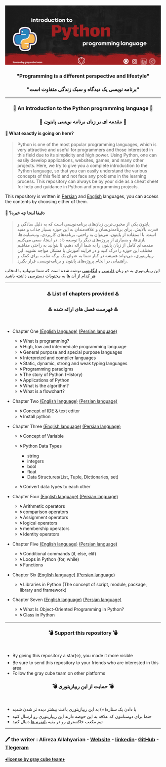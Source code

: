 
![Alt text](src/F3.png)

<h3 align="center">"Programming is a different perspective and lifestyle"</h3>
<h3 align="center">"برنامه نویسی یک دیدگاه و سبک زندگی متفاوت است"</h3>

***

<h3 align="center">💢 An introduction to the Python programming language 💢</h3>
<h3 align="center">💢 مقدمه ای بر زبان برنامه نویسی پایتون 💢</h3>

#### 🔷 What exactly is going on here?
> Python is one of the most popular programming languages, which is very attractive and useful for programmers and those interested in this field due to its simplicity and high power. Using Python, one can easily develop applications, websites, games, and many other projects.
Here, we try to give you a complete introduction to the Python language, so that you can easily understand the various concepts of this field and not face any problems in the learning process.
This repository can always be by your side as a cheat sheet for help and guidance in Python and programming projects.

This repository is written in [Persian](https://github.com/graymicro/introduction-to-the-Python-programming-language/tree/master/Persian%20language) and [English](https://github.com/graymicro/introduction-to-the-Python-programming-language/tree/master/English%20language) languages, you can access the contents by choosing either of them.

#### 🔷 دقیقا اینجا چه خبره؟
> پایتون یکی از محبوب‌ترین زبان‌های برنامه‌نویسی است که به دلیل سادگی و قدرت بالایش، برای برنامه‌نویسان و علاقه‌مندان به این حوزه بسیار جذاب و مفید است. با استفاده از پایتون، می‌توان به راحتی، برنامه‌های کاربردی، وب‌سایت‌ها، بازی‌ها، و بسیاری از پروژه‌های دیگر را توسعه داد.
در اینجا، سعی می‌کنیم مقدمه‌ای کامل از زبان پایتون را به شما ارائه دهیم، تا بتوانید به راحتی مفاهیم مختلف این حوزه را درک کنید و در فرایند آموزش با مشکل مواجه نشوید.
این ریپازیتوری، می‌تواند همیشه در کنار شما به عنوان یک برگه تقلب، برای کمک و راهنمایی در انجام پروژه‌های پایتون و برنامه‌نویسی، قرار بگیرد.

این ریپازیتوری به دو زبان [فارسی](https://github.com/graymicro/introduction-to-the-Python-programming-language/tree/master/Persian%20language) و [انگلیسی](https://github.com/graymicro/introduction-to-the-Python-programming-language/tree/master/English%20language) نوشته شده است که شما میتوانید با انتخاب هر کدام از آن ها به محتویات دسترسی داشته باشید 


***

<h3 align="center">♨️ List of chapters provided ♨️</h3>
<h3 align="center">♨️ فهرست فصل های ارائه شده ♨️</h3>
<br />


- Chapter One [(English language)](https://github.com/graymicro/introduction-to-the-Python-programming-language/tree/master/English%20language/Chapter%20One)  [(Persian language)](https://github.com/graymicro/introduction-to-the-Python-programming-language/tree/master/Persian%20language/Chapter%20One)

  -  🌀 What is programming?
  -  🌀 High, low and intermediate programming language
  -  🌀 General purpose and special purpose languages
  -  🌀 Interpreted and compiler languages
  -  🌀 Static, dynamic, strong and weak typing languages
  -  🌀 Programming paradigms
  -  🌀 The story of Python (History)
  -  🌀 Applications of Python
  -  🌀 What is the algorithm? 
  -  🌀 What is a flowchart?

- Chapter Two [(English language)](https://github.com/graymicro/introduction-to-the-Python-programming-language/tree/master/English%20language/Chapter%20Two)  [(Persian language)](https://github.com/graymicro/introduction-to-the-Python-programming-language/tree/master/Persian%20language/Chapter%20Two)

  -  🌀 Concept of IDE & text editor
  -  🌀 Install python 

- Chapter Three [(English language)](https://github.com/graymicro/introduction-to-the-Python-programming-language/tree/master/English%20language/Chapter%20Three)  [(Persian language)](https://github.com/graymicro/introduction-to-the-Python-programming-language/tree/master/Persian%20language/Chapter%20Three)

  -  🌀 Concept of Variable 
  -  🌀 Python Data Types
  
     - string 
     - integers 
     - bool 
     - float
     - Data Structures(List, Tuple, Dictionaries, set)
     
   - 🌀 Convert data types to each other
  
- Chapter Four [(English language)](https://github.com/graymicro/introduction-to-the-Python-programming-language/tree/master/English%20language/Chapter%20Four/Operators)  [(Persian language)](https://github.com/graymicro/introduction-to-the-Python-programming-language/tree/master/Persian%20language/Chapter%20Four/Operators)


  -  🌀 Arithmetic operators 
  -  🌀 comparison operators
  -  🌀 Assignment operators
  -  🌀 logical operators 
  -  🌀 membership operators
  -  🌀 Identity operators 

- Chapter Five [(English language)](https://github.com/graymicro/introduction-to-the-Python-programming-language/tree/master/English%20language/Chapter%20Five)  [(Persian language)](https://github.com/graymicro/introduction-to-the-Python-programming-language/tree/master/Persian%20language/Chapter%20Five)


  - 🌀 Conditional commands (if, else, elif)
  - 🌀 Loops in Python (for, while)
  - 🌀 Functions 

- Chapter Six [(English language)](https://github.com/graymicro/introduction-to-the-Python-programming-language/tree/master/English%20language/Chapter%20Six)  [(Persian language)](https://github.com/graymicro/introduction-to-the-Python-programming-language/tree/master/Persian%20language/Chapter%20Six)


  - 🌀 Libraries in Python (The concept of script, module, package, library and framework)

- Chapter Seven [(English language)](https://github.com/graymicro/introduction-to-the-Python-programming-language/tree/master/English%20language/Chapter%20One)  [(Persian language)](https://github.com/graymicro/introduction-to-the-Python-programming-language/tree/master/Persian%20language/Chapter%20One)

    - 🌀 What Is Object-Oriented Programming in Python?
    - 🌀 Class in Python

***

<h3 align="center">💣 Support this repository 💣</h3>
<br />

- By giving this repository a star(⭐️), you made it more visible
- Be sure to send this repository to your friends who are interested in this area
- Follow the gray cube team on other platforms

<h3 align="center">💣 حمایت از این ریپازیتوری 💣</h3>
<br />

- با دادن یک ستاره(⭐️) به این ریپازیتوری باعث بیشتر دیده تر شدن شدید
- حتما برای دوستانتون که علاقه به این حوضه دارند این ریپازیتوری رو ارسال کنید 
- تیم مکعب خاکستری رو در بقیه [پلتفرم ها](https://graycubeteam.github.io/) دنبال کنید 

***
### 🖊 the writer : Alireza Allahyarian - [Website](http://microhex.info/) - [linkedin](https://www.linkedin.com/in/alireza-allahyarian-658658258/)- [GitHub](https://github.com/graymicro) - [Tlegeram](https://t.me/graycubeteam) 

#### **[♦️license by gray cube team♦️](graycubeteam.github.io)**


